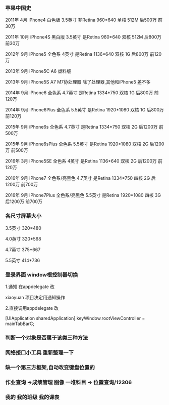 ### 苹果中国史

2011年 4月  iPhone4 白色版  3.5英寸 非Retina 960*640 单核 512M 后500万 前30万 

2011年 10月 iPhone4S 黑白版 3.5英寸 是Retina 960*640 双核 512M 后800万
前30万

2012年 9月  iPhone5  全色系 4英寸 是Retina 1136*640 双核 1G 后800万 前120万

2013年 9月  iPhone5C A6 塑料版

2013年 9月  iPhone5S A7 M7协处理器  除了处理器,其他和iPhone5 差不多

2014年 9月  iPhone6 全色系 4.7英寸 是Retina 1334*750 双核 1G 后800万 前120万

2014年 9月  iPhone6Plus 全色系 5.5英寸 是Retina 1920*1080 双核 1G 后800万 前120万 

2015年 9月  iPhone6s 全色系 4.7英寸 是Retina 1334*750 双核 2G 后1200万 前500万

2015年 9月  iPhone6sPlus 全色系 5.5英寸 是Retina 1920*1080 双核 2G 后1200万 前500万

2016年 3月  iPhone5SE 全色系 4英寸 是Retina 1136*640 双核 2G 后1200万 前120万 

2016年 9月  iPhone7 全色系/亮黑色 4.7英寸 是Retina 1334*750 四核 2G 后1200万 前700万

2016年 9月  iPhone7Plus 全色系/亮黑色 5.5英寸 是Retina 1920*1080 四核 3G 后1200万 前700万

### 各尺寸屏幕大小

3.5英寸 320*480

4.0英寸 320*568

4.7英寸 375*667

5.5英寸 414*736 

### 登录界面 window根控制器切换 

1.通知 在appdelegate 改

xiaoyuan 项目决定用通知操作

2.直接调用appdelegate 改
 
[UIApplication sharedApplication].keyWindow.rootViewController = mainTabBarC;

### 判断一个对象是否属于该类三种方法

### 网络接口小工具 重新整理一下

### 缺一个第三方框架,自动改变键盘位置的

### 作业查询 ->成绩管理 图像 一堆科目 -> 位置查询/12306 

### 我的  我的班级 我的课表 

